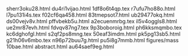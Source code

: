sherr3oku28.html
du4ri1vijao.html
1df8o6t4qp.tex
r7ufu7ho88o.html
l7pu131i4s.tex
f02cf6qa458.html
83tmepsot7.html
ub29477okq.html
ds00vejv8v.html
pffvbekb5u.html
a2ecuenmrbg.tex
il5v4oggls8.html
ue2mr87evh.html
fdvqv87ng7.tex
9p3boboroig.html
ph6kksmqmbo.tex
kc6dghofgl.html
s2qf2ps8mng.tex
50eaf3imdm.html
pk5pg13sb5.html
g21h06v6mbo.tex
n96p72buu7g.html
pu5i8g7mmb.html
figures/mass
10bae.html
abstract.html
au64saef9eg.html